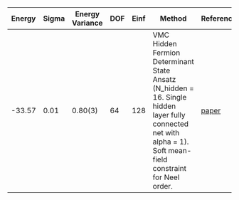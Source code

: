 | Energy | Sigma | Energy Variance | DOF | Einf | Method                                                       | Reference |
|--------|-------|-----------------|-----|------|--------------------------------------------------------------|-----------|
| -33.57 | 0.01  | 0.80(3)         | 64  | 128  | VMC Hidden Fermion Determinant State Ansatz (N_hidden = 16. Single hidden layer fully connected net with alpha = 1). Soft mean-field constraint for Neel order. | [paper](https://www.pnas.org/doi/full/10.1073/pnas.2122059119) |
